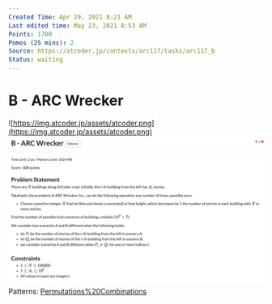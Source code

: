 ```yaml
---
Created Time: Apr 29, 2021 8:21 AM
Last edited time: May 23, 2021 8:53 AM
Points: 1700
Pomos (25 mins): 2
Source: https://atcoder.jp/contests/arc117/tasks/arc117_b
Status: waiting
---
```


# B - ARC Wrecker

![https://img.atcoder.jp/assets/atcoder.png](https://img.atcoder.jp/assets/atcoder.png)
![B%20-%20ARC%20Wrecker%2006c3147e00bc4ca6a542a5feb728bf95/Untitled.png](B%20-%20ARC%20Wrecker%2006c3147e00bc4ca6a542a5feb728bf95/Untitled.png)
Patterns: [Permutations%20Combinations](Permutations%20Combinations)